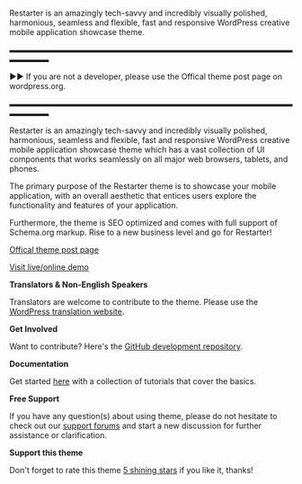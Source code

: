 Restarter is an amazingly tech-savvy and incredibly visually polished, harmonious, seamless and flexible, fast and responsive WordPress creative mobile application showcase theme.

▬▬▬▬▬▬▬▬▬▬▬▬▬▬▬▬▬▬▬▬▬▬▬▬▬▬▬▬▬▬▬▬▬▬▬▬▬▬▬▬▬

►► If you are not a developer, please use the Offical theme post page on wordpress.org.

▬▬▬▬▬▬▬▬▬▬▬▬▬▬▬▬▬▬▬▬▬▬▬▬▬▬▬▬▬▬▬▬▬▬▬▬▬▬▬▬▬

Restarter is an amazingly tech-savvy and incredibly visually polished, harmonious, seamless and flexible, fast and responsive WordPress creative mobile application showcase theme which has a vast collection of UI components that works seamlessly on all major web browsers, tablets, and phones. 

The primary purpose of the Restarter theme is to showcase your mobile application, with an overall aesthetic that entices users explore the functionality and features of your application. 

Furthermore, the theme is SEO optimized and comes with full support of Schema.org markup. Rise to a new business level and go for Restarter!

[Offical theme post page](https://wordpress.org/themes/restarter)

[Visit live/online demo](https://demo.mypreview.one/restarter)

**Translators & Non-English Speakers**

Translators are welcome to contribute to the theme. Please use the [WordPress translation website](https://translate.wordpress.org/projects/wp-themes/restarter "WordPress translation website").

**Get Involved**

Want to contribute? Here's the [GitHub development repository](https://github.com/mahdiyazdani/Restarter "GitHub development repository").

**Documentation**

Get started [here](https://mahdiyazdani.github.io/Restarter) with a collection of tutorials that cover the basics.

**Free Support**

If you have any question(s) about using theme, please do not hesitate to check out our [support forums](https://support.mypreview.one/t/restarter) and start a new discussion for further assistance or clarification.

**Support this theme**

Don't forget to rate this theme [5 shining stars](https://wordpress.org/support/theme/restarter/reviews/ "5 shining stars") if you like it, thanks!
